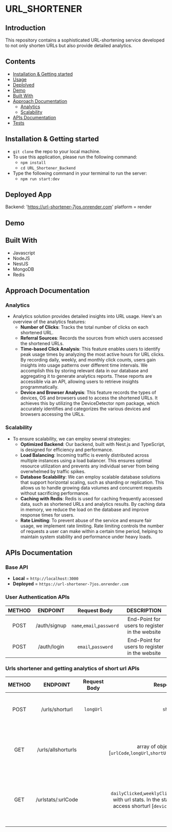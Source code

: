 # URL_SHORTENER
## Introduction
This repository contains a sophisticated URL-shortening service developed to not only shorten URLs but also provide detailed analytics. 

## Contents
- [Installation & Getting started](#installation--getting-started)
- [Usage](#usage)
- [Deplolyed](#deplolyed-app)
- [Demo](#demo)
- [Built With](#built-with)
- [Approach Documentation](#approach-documentation)
    - [Analytics](#analytics)
    - [Scalability](#scalability)
- [APIs Documentation](#apis-documentation)
- [Tests](#tests)


## Installation & Getting started
- `git clone` the repo to your local machine. 
- To use this application, please run the following command:
    - `npm install`
    - `cd URL_Shortener_Backend`
- Type the following command in your termimal to run the server:
    - `npm run start:dev`


## Deployed App
Backend: 'https://url-shortener-7jos.onrender.com'
platform = render

## Demo


## Built With
* Javascript
* NodeJS
* NestJS
* MongoDB
* Redis


## Approach Documentation
### Analytics
- Analytics solution provides detailed insights into URL usage. Here's an overview of the analytics features:
    - **Number of Clicks**: Tracks the total number of clicks on each shortened URL.
    - **Referral Sources**: Records the sources from which users accessed the shortened URLs.
    - **Time-based Click Analysis**: This feature enables users to identify peak usage times by analyzing the most active hours for URL clicks. By recording daily, weekly, and monthly click counts, users gain insights into usage patterns over different time intervals. We accomplish this by storing relevant data in our database and aggregating it to generate analytics reports. These reports are accessible via an API, allowing users to retrieve insights programmatically.
    - **Device and Browser Analysis**: This feature records the types of devices, OS and browsers used to access the shortened URLs. It achieves this by utilizing the DeviceDetector npm package, which accurately identifies and categorizes the various devices and browsers accessing the URLs.

### Scalability 
- To ensure scalability, we can employ several strategies:
    - **Optimized Backend**: Our backend, built with Nest.js and TypeScript, is designed for efficiency and performance.
    - **Load Balancing**: Incoming traffic is evenly distributed across multiple instances using a load balancer. This ensures optimal resource utilization and prevents any individual server from being overwhelmed by traffic spikes.
    - **Database Scalability**: We can employ scalable database solutions that support horizontal scaling, such as sharding or replication. This allows us to handle growing data volumes and concurrent requests without sacrificing performance.
    - **Caching with Redis**: Redis is used for caching frequently accessed data, such as shortened URLs and analytics results. By caching data in memory, we reduce the load on the database and improve response times for users.
    - **Rate Limiting**: To prevent abuse of the service and ensure fair usage, we implement rate limiting. Rate limiting controls the number of requests a user can make within a certain time period, helping to maintain system stability and performance under heavy loads.



## APIs Documentation

### Base API
- **Local** = `http://localhost:3000`
- **Deployed** = `https://url-shortener-7jos.onrender.com`

### User Authentication APIs

| METHOD      | ENDPOINT    |  Request Body | DESCRIPTION |
| :---:       |    :----:   | :-----------: | :----------:|
| POST        | /auth/signup  | `name`,`email`,`password` |End-Point for users to register in the website |
| POST  | /auth/login  |`email`,`password`|  End-Point for users to register in the website |


###  Urls shortener and getting analytics of short url APIs

| METHOD      | ENDPOINT    |  Request Body | Response Body | DESCRIPTION |
| :---:       |    :----:   | :-----------: | :----------:| :----------:|
| POST        | /urls/shorturl  | `longUrl`| `shortUrl`|End-Point for users to convert long url into short url|
| GET  | /urls/allshorturls  | |array of object, in the object = [`urlCode`,`longUrl`,`shortUrl`,`clicks`,`createdAt`,`userName`] |  Endpoint to retrieve all short URLs created by the user along with their details |
| GET  | /urlstats/:urlCode  | | `dailyClicked`,`weeklyClicked`,`monthlyClicked`,`urlInfo` with url stats. In the stats,details of device used to access shorturl [`devicetype`,`os`,`browser`,`clickedAt`]|Endpoint to retrieve stats related to short URL like clicks, device details from where URL used |


